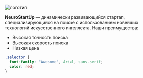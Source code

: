 ![логотип](https://camo.githubusercontent.com/79ee96a8b8fa098c44d1ca302006f24d008408a1c22fc13260437214d705a23d/68747470733a2f2f6e65746f6c6f67792d636f64652e6769746875622e696f2f6769742d686f6d65776f726b732f696e74726f64756374696f6e2f6173736574732f6c6f676f2e706e67)

**NeuroStartUp** — динамически развивающийся стартап, специализирующийся на поиске с использованием новейших технологий искусственного интеллекта. Наши преимущества:

* Высокая точность поиска
* Высокая скорость поиска
* Низкая цена

```css
.selector {
  font-family: "Awesome", Arial, sans-serif;
  color: red;
}
```